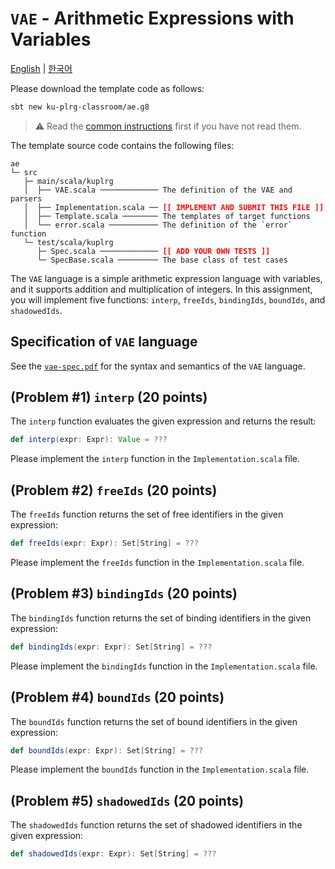 # `VAE` - Arithmetic Expressions with Variables

[English](./README.md) | [한국어](./README.ko.md)

Please download the template code as follows:
```bash
sbt new ku-plrg-classroom/ae.g8
```

> :warning: Read the [common instructions](https://github.com/ku-plrg-classroom/docs/blob/main/README.md) first if you have not read them.

The template source code contains the following files:
<pre><code>ae
└─ src
   ├─ main/scala/kuplrg
   │  ├── VAE.scala ───────────── The definition of the VAE and parsers
   │  ├── Implementation.scala ── <b style='color:red;'>[[ IMPLEMENT AND SUBMIT THIS FILE ]]</b>
   │  ├── Template.scala ──────── The templates of target functions
   │  └── error.scala ─────────── The definition of the `error` function
   └─ test/scala/kuplrg
      ├─ Spec.scala ───────────── <b style='color:red;'>[[ ADD YOUR OWN TESTS ]]</b>
      └─ SpecBase.scala ───────── The base class of test cases</code></pre>

The `VAE` language is a simple arithmetic expression language with variables,
and it supports addition and multiplication of integers. In this assignment, you
will implement five functions: `interp`, `freeIds`, `bindingIds`, `boundIds`,
and `shadowedIds`.

## Specification of `VAE` language

See the [`vae-spec.pdf`](./vae-spec.pdf) for the syntax and semantics
of the `VAE` language.

## (Problem #1) `interp` (20 points)

The `interp` function evaluates the given expression and returns the result:
```scala
def interp(expr: Expr): Value = ???
```
Please implement the `interp` function in the `Implementation.scala` file.

## (Problem #2) `freeIds` (20 points)

The `freeIds` function returns the set of free identifiers in the given
expression:
```scala
def freeIds(expr: Expr): Set[String] = ???
```
Please implement the `freeIds` function in the `Implementation.scala` file.

## (Problem #3) `bindingIds` (20 points)

The `bindingIds` function returns the set of binding identifiers in the given
expression:
```scala
def bindingIds(expr: Expr): Set[String] = ???
```
Please implement the `bindingIds` function in the `Implementation.scala` file.

## (Problem #4) `boundIds` (20 points)

The `boundIds` function returns the set of bound identifiers in the given
expression:
```scala
def boundIds(expr: Expr): Set[String] = ???
```
Please implement the `boundIds` function in the `Implementation.scala` file.

## (Problem #5) `shadowedIds` (20 points)

The `shadowedIds` function returns the set of shadowed identifiers in the given
expression:
```scala
def shadowedIds(expr: Expr): Set[String] = ???
```

